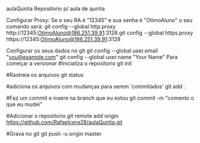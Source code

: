aulaQuinta
Repositorio p/ aula de quinta

Configurar Proxy:
Se o seu RA é "12345" e sua senha é "OtimoAluno" o seu comando será: git config --global http.proxy http://12345:OtimoAluno@186.251.39.91:3128 git config --global https.proxy https://12345:OtimoAluno@186.251.39.91:3128

Configurar os seus dados no git
git config --global user.email "you@example.com" git config --global user.name "Your Name"
Para começar a versionar
#Inicializa o repositorio
	git init

#Rastreia os arquivos
	git status

#adiciona os arquivos com mudanças para serem 'commitados'
	git add .

#Faz um commit e insere na branch que eu estou
	git commit -m "comento o que eu mudei"

#Adicionar o repositorio
	git remote add origin https://github.com/Rafaelcerq28/aulaQuinta.git

#Grava no git
	git push -u origin master
